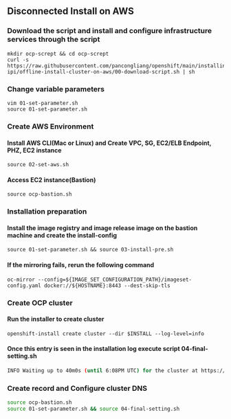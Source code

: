 
## Disconnected Install on AWS

### Download the script and install and configure infrastructure services through the script

```
mkdir ocp-scrept && cd ocp-scrept
curl -s https://raw.githubusercontent.com/pancongliang/openshift/main/installing/aws-ipi/offline-install-cluster-on-aws/00-download-script.sh | sh
```


### Change variable parameters
```
vim 01-set-parameter.sh
source 01-set-parameter.sh
```


### Create AWS Environment

#### Install AWS CLI(Mac or Linux) and Create VPC, SG, EC2/ELB Endpoint, PHZ, EC2 instance
```
source 02-set-aws.sh
```

#### Access EC2 instance(Bastion)
```
source ocp-bastion.sh
```

### Installation preparation 

#### Install the image registry and image release image on the bastion machine and create the install-config
```
source 01-set-parameter.sh && source 03-install-pre.sh
```

#### If the mirroring fails, rerun the following command
```
oc-mirror --config=${IMAGE_SET_CONFIGURATION_PATH}/imageset-config.yaml docker://${HOSTNAME}:8443 --dest-skip-tls
```


### Create OCP cluster

#### Run the installer to create cluster
```
openshift-install create cluster --dir $INSTALL --log-level=info
```

#### Once this entry is seen in the installation log execute script 04-final-setting.sh

```bash
INFO Waiting up to 40m0s (until 6:08PM UTC) for the cluster at https://api.ocp.copan-test.com:6443 to initialize... 
```

### Create record and Configure cluster DNS

```bash
source ocp-bastion.sh
source 01-set-parameter.sh && source 04-final-setting.sh
```
